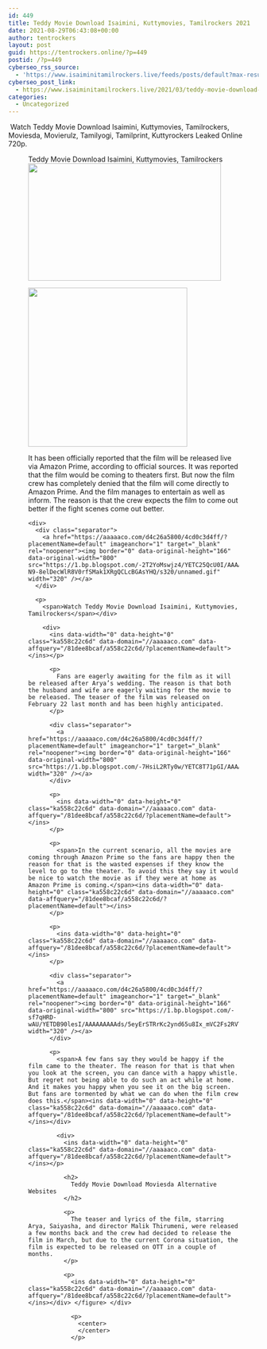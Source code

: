```yaml
---
id: 449
title: Teddy Movie Download Isaimini, Kuttymovies, Tamilrockers 2021
date: 2021-08-29T06:43:08+00:00
author: tentrockers
layout: post
guid: https://tentrockers.online/?p=449
postid: /?p=449
cyberseo_rss_source:
  - 'https://www.isaiminitamilrockers.live/feeds/posts/default?max-results=150&start-index=151'
cyberseo_post_link:
  - https://www.isaiminitamilrockers.live/2021/03/teddy-movie-download-isaimini.html
categories:
  - Uncategorized
---
```

<meta content="&nbsp; Watch Teddy Movie Download Isaimini, Kuttymovies, Tamilrockers, Moviesda, Movierulz, Tamilyogi, Tamilprint, Kuttyrockers Leaked Online 720..." name="twitter:description" />

  


<center>
</center>

&nbsp;<span>Watch Teddy Movie Download Isaimini, Kuttymovies, Tamilrockers, Moviesda, Movierulz, Tamilyogi, Tamilprint, Kuttyrockers Leaked Online 720p.</span><ins data-width="0" data-height="0" class="ka558c22c6d" data-domain="//aaaaaco.com" data-affquery="/81dee8bcaf/a558c22c6d/?placementName=default"></ins>

<div>
  <figure class="wp-block-image size-large"><figcaption>Teddy Movie Download Isaimini, Kuttymovies, Tamilrockers</figcaption>
  
  <div class="separator">
    <a href="https://1.bp.blogspot.com/-SmHmtlBlEdI/YETCp5UtEhI/AAAAAAAAAdU/PjszKxmoIk0JtrO8Zl5NhEu0xKROcCpQQCLcBGAsYHQ/s1200/teddy-2.jpg" imageanchor="1"><img loading="lazy" border="0" data-original-height="667" data-original-width="1200" height="236" src="https://1.bp.blogspot.com/-SmHmtlBlEdI/YETCp5UtEhI/AAAAAAAAAdU/PjszKxmoIk0JtrO8Zl5NhEu0xKROcCpQQCLcBGAsYHQ/w388-h236/teddy-2.jpg" width="388" /></a>
  </div>
  
  <p>
  </p>
  
  <div class="separator">
    <a href="https://aaaaaco.com/d4c26a5800/4cd0c3d4ff/?placementName=default" imageanchor="1" target="_blank" rel="noopener"><img border="0" data-original-height="166" data-original-width="800" src="https://1.bp.blogspot.com/-6E4ojj0S12g/YETCyXaGX5I/AAAAAAAAAdY/LkIR94Z8KykziWpoy-pRT0zswM3B_YtUACLcBGAsYHQ/s320/unnamed.gif" width="320" /></a>
  </div>
  
  <p>
    <figcaption><span>It has been officially reported that the film will be released live via Amazon Prime, according to official sources. It was reported that the film would be coming to theaters first. But now the film crew has completely denied that the film will come directly to Amazon Prime. And the film manages to entertain as well as inform. The reason is that the crew expects the film to come out better if the fight scenes come out better.</span></figcaption>
    
    <div>
      <div class="separator">
        <a href="https://aaaaaco.com/d4c26a5800/4cd0c3d4ff/?placementName=default" imageanchor="1" target="_blank" rel="noopener"><img border="0" data-original-height="166" data-original-width="800" src="https://1.bp.blogspot.com/-2T2YoMswjz4/YETC25QcU0I/AAAAAAAAAdc/N0u7y4-N9-8elDecWlR8V0rfSMak1XRgQCLcBGAsYHQ/s320/unnamed.gif" width="320" /></a>
      </div>
      
      <p>
        <span>Watch Teddy Movie Download Isaimini, Kuttymovies, Tamilrockers</span></div> 
        
        <div>
          <ins data-width="0" data-height="0" class="ka558c22c6d" data-domain="//aaaaaco.com" data-affquery="/81dee8bcaf/a558c22c6d/?placementName=default"></ins></p> 
          
          <p>
            Fans are eagerly awaiting for the film as it will be released after Arya’s wedding. The reason is that both the husband and wife are eagerly waiting for the movie to be released. The teaser of the film was released on February 22 last month and has been highly anticipated.
          </p>
          
          <div class="separator">
            <a href="https://aaaaaco.com/d4c26a5800/4cd0c3d4ff/?placementName=default" imageanchor="1" target="_blank" rel="noopener"><img border="0" data-original-height="166" data-original-width="800" src="https://1.bp.blogspot.com/-7HsiL2RTy0w/YETC8T71pGI/AAAAAAAAAdk/QOufq_7bTkkjgs_2yECkGBaV8fMo0aTWwCLcBGAsYHQ/s320/unnamed.gif" width="320" /></a>
          </div>
          
          <p>
            <ins data-width="0" data-height="0" class="ka558c22c6d" data-domain="//aaaaaco.com" data-affquery="/81dee8bcaf/a558c22c6d/?placementName=default"></ins>
          </p>
          
          <p>
            <span>In the current scenario, all the movies are coming through Amazon Prime so the fans are happy then the reason for that is the wasted expenses if they know the level to go to the theater. To avoid this they say it would be nice to watch the movie as if they were at home as Amazon Prime is coming.</span><ins data-width="0" data-height="0" class="ka558c22c6d" data-domain="//aaaaaco.com" data-affquery="/81dee8bcaf/a558c22c6d/?placementName=default"></ins>
          </p>
          
          <p>
            <ins data-width="0" data-height="0" class="ka558c22c6d" data-domain="//aaaaaco.com" data-affquery="/81dee8bcaf/a558c22c6d/?placementName=default"></ins>
          </p>
          
          <div class="separator">
            <a href="https://aaaaaco.com/d4c26a5800/4cd0c3d4ff/?placementName=default" imageanchor="1" target="_blank" rel="noopener"><img border="0" data-original-height="166" data-original-width="800" src="https://1.bp.blogspot.com/-sf7qHRD-wAU/YETDB90lesI/AAAAAAAAAds/5eyErSTRrKc2ynd65u8Ix_mVC2Fs2RVTACLcBGAsYHQ/s320/unnamed.gif" width="320" /></a>
          </div>
          
          <p>
            <span>A few fans say they would be happy if the film came to the theater. The reason for that is that when you look at the screen, you can dance with a happy whistle. But regret not being able to do such an act while at home. And it makes you happy when you see it on the big screen. But fans are tormented by what we can do when the film crew does this.</span><ins data-width="0" data-height="0" class="ka558c22c6d" data-domain="//aaaaaco.com" data-affquery="/81dee8bcaf/a558c22c6d/?placementName=default"></ins></div> 
            
            <div>
              <ins data-width="0" data-height="0" class="ka558c22c6d" data-domain="//aaaaaco.com" data-affquery="/81dee8bcaf/a558c22c6d/?placementName=default"></ins></p> 
              
              <h2>
                Teddy Movie Download Moviesda Alternative Websites
              </h2>
              
              <p>
                The teaser and lyrics of the film, starring Arya, Saiyasha, and director Malik Thirumeni, were released a few months back and the crew had decided to release the film in March, but due to the current Corona situation, the film is expected to be released on OTT in a couple of months.
              </p>
              
              <p>
                <ins data-width="0" data-height="0" class="ka558c22c6d" data-domain="//aaaaaco.com" data-affquery="/81dee8bcaf/a558c22c6d/?placementName=default"></ins></div> </figure> </div> 
                
                <p>
                  <center>
                  </center>
                </p>